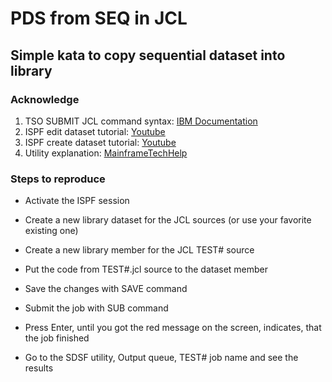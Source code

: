 # PDS from SEQ in JCL

## Simple kata to copy sequential dataset into library

### Acknowledge

1. TSO SUBMIT JCL command syntax: [IBM Documentation](https://www.ibm.com/support/knowledgecenter/SSLTBW_2.2.0/com.ibm.zos.v2r2.ikjc500/ikj2l2_SUBMIT_command_syntax.htm)
2. ISPF edit dataset tutorial: [Youtube](https://www.youtube.com/watch?v=-FUNDgcDRWk) 
3. ISPF create dataset tutorial: [Youtube](https://www.youtube.com/watch?v=aZRWZ_HypRQ&t=332s)
4. Utility explanation: [MainframeTechHelp](https://www.mainframestechhelp.com/utilities/iebgener/iebgener-generate.htm)

### Steps to reproduce

- Activate the ISPF session

- Create a new library dataset for the JCL sources (or use your favorite existing one)

- Create a new library member for the JCL TEST# source

- Put the code from TEST#.jcl source to the dataset member

- Save the changes with SAVE command

- Submit the job with SUB command

- Press Enter, until you got the red message on the screen, indicates, that the job finished

- Go to the SDSF utility, Output queue, TEST# job name and see the results
